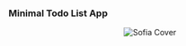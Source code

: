### Minimal Todo List App

<p align="center">
  <img src="https://github.com/abhi123vj/flutter-Node/blob/main/Todo.jpg" alt="Sofia Cover" />

</p>

​